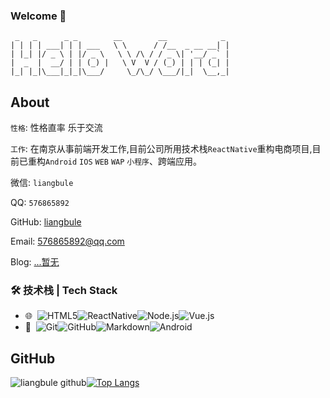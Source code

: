 ### Welcome 👋
```
 _   _      _ _        __        __            _ 
| | | | ___| | | ___   \ \      / /__  _ __ __| |
| |_| |/ _ \ | |/ _ \   \ \ /\ / / _ \| '__/ _` |
|  _  |  __/ | | (_) |   \ V  V / (_) | | | (_| |
|_| |_|\___|_|_|\___/     \_/\_/ \___/|_|  \__,_|
```
## About
`性格`: 性格直率 乐于交流

`工作`:  在南京从事前端开发工作,目前公司所用技术栈`ReactNative`重构电商项目,目前已重构`Android` `IOS` `WEB` `WAP` `小程序`、跨端应用。

微信: `liangbule`

QQ: `576865892`

GitHub: [liangbule](https://github.com/liangbule)

Email: [576865892@qq.com](mailto:576865892@qq.com)

Blog: [...暂无](https)

### 🛠 技术栈 | Tech Stack

- 🌐 &#160;![HTML5](https://img.shields.io/badge/-HTML5-333333?style=flat&logo=HTML5)![ReactNative](https://img.shields.io/badge/-ReactNative-333333?style=flat&logo=react)![Node.js](https://img.shields.io/badge/-Node.js-333333?style=flat&logo=node.js)![Vue.js](https://img.shields.io/badge/-VueJS-333333?style=flat&logo=Vue.js)
- 🔧 &#160;![Git](https://img.shields.io/badge/-Git-333333?style=flat&logo=git)![GitHub](https://img.shields.io/badge/-GitHub-333333?style=flat&logo=github)![Markdown](https://img.shields.io/badge/-Markdown-333333?style=flat&logo=markdown)![Android](https://img.shields.io/badge/-AndroidStudio-333333?style=flat&logo=Android)

## GitHub
![liangbule github](https://github-readme-stats.vercel.app/api?username=liangbule&show_icons=true&title_color=009688&icon_color=009688&text_color=333333&bg_color=ffffff)[![Top Langs](https://github-readme-stats.vercel.app/api/top-langs/?username=liangbule&layout=compact)](https://github.com/anuraghazra/github-readme-stats)
